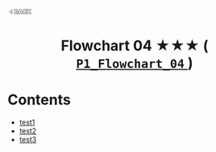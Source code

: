 <p align="left">
  <a href="../README.md">
    <img src="../../Z99-OTHERS/00-common/00-back.png" style="width:10%">
  </a>
</p>

<div align="center">
  <h1>
    Flowchart 04 ★★★ (
      <a href="https://drive.google.com/file/d/1ewNjgseKYUbSUJieJcFZ9nQlUid5RIi7/view?usp=drive_link">
        <code>P1_Flowchart_04</code>
      </a>
    )
  </h1>
</div>

# Contents

-   [test1]()
-   [test2]()
-   [test3]()
